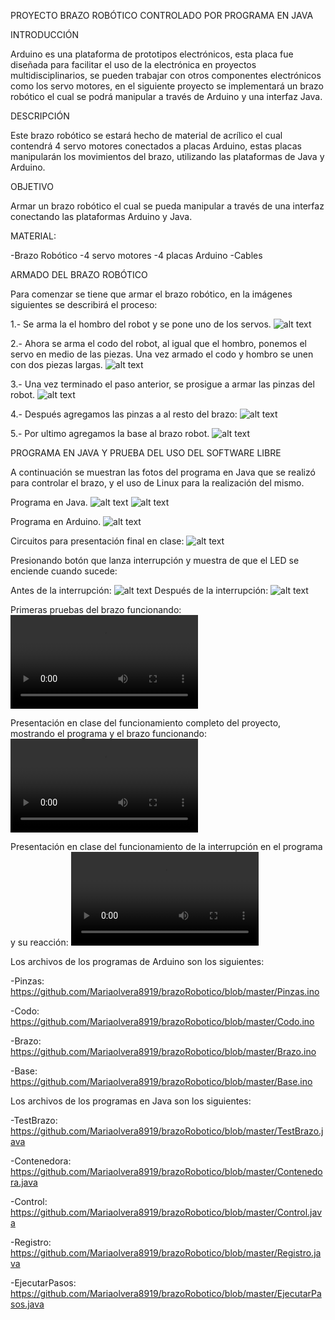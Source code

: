 PROYECTO BRAZO ROBÓTICO CONTROLADO POR PROGRAMA EN JAVA

INTRODUCCIÓN

Arduino es una plataforma de prototipos electrónicos, esta placa fue diseñada para facilitar el uso de la electrónica en proyectos multidisciplinarios, se pueden trabajar con otros componentes electrónicos como los servo motores, en el siguiente proyecto se implementará un brazo robótico el cual se podrá manipular a través de Arduino y una interfaz Java.

DESCRIPCIÓN

Este brazo robótico se estará hecho de material de acrílico el cual contendrá 4 servo motores conectados a placas Arduino, estas placas manipularán los movimientos del brazo, utilizando las plataformas de Java y Arduino.

OBJETIVO

Armar un brazo robótico el cual se pueda manipular a través de una interfaz conectando las plataformas Arduino y Java.

MATERIAL:

-Brazo Robótico
-4 servo motores
-4 placas Arduino
-Cables

ARMADO DEL BRAZO ROBÓTICO

Para comenzar se tiene que armar el brazo robótico, en la imágenes siguientes se describirá el proceso:

1.- Se arma la el hombro del robot y se pone uno de los servos.
![alt text](https://github.com/Mariaolvera8919/brazoRobotico/blob/master/WhatsApp%20Image%202018-05-14%20at%204.52.01%20PM.jpeg)

2.- Ahora se arma el codo del robot, al igual que el hombro, ponemos el servo en medio de las piezas. Una vez armado el codo y hombro se unen con dos piezas largas.
![alt text](https://github.com/Mariaolvera8919/brazoRobotico/blob/master/WhatsApp%20Image%202018-05-14%20at%204.52.02%20PM.jpeg)

3.- Una vez terminado  el paso anterior, se prosigue a armar las pinzas del robot.
![alt text](https://github.com/Mariaolvera8919/brazoRobotico/blob/master/WhatsApp%20Image%202018-05-14%20at%204.51.58%20PM.jpeg)

4.- Después agregamos las pinzas a al resto del brazo:
![alt text](https://github.com/Mariaolvera8919/brazoRobotico/blob/master/WhatsApp%20Image%202018-05-14%20at%204.51.55%20PM.jpeg)

5.- Por ultimo agregamos la base al  brazo robot.
![alt text](https://github.com/Mariaolvera8919/brazoRobotico/blob/master/WhatsApp%20Image%202018-05-16%20at%207.38.58%20PM.jpeg)

PROGRAMA EN JAVA Y PRUEBA DEL USO DEL SOFTWARE LIBRE

A continuación se muestran las fotos del programa en Java que se realizó para controlar el brazo, y el uso de Linux para la realización del mismo.

Programa en Java.
![alt text](https://github.com/Mariaolvera8919/brazoRobotico/blob/master/3.png)
![alt text](https://github.com/Mariaolvera8919/brazoRobotico/blob/master/2.png)

Programa en Arduino.
![alt text](https://github.com/Mariaolvera8919/brazoRobotico/blob/master/4.png)

Circuitos para presentación final en clase:
![alt text](https://github.com/Mariaolvera8919/brazoRobotico/blob/master/WhatsApp%20Image%202018-05-18%20at%205.01.43%20PM.jpeg)

Presionando botón que lanza interrupción y muestra de que el LED se enciende cuando sucede:

Antes de la interrupción:
![alt text](https://github.com/Mariaolvera8919/brazoRobotico/blob/master/WhatsApp%20Image%202018-05-18%20at%205.01.45%20PM.jpeg)
Después de la interrupción:
![alt text](https://github.com/Mariaolvera8919/brazoRobotico/blob/master/WhatsApp%20Image%202018-05-18%20at%205.01.44%20PM.jpeg)

Primeras pruebas del brazo funcionando:
![alt text](https://github.com/Mariaolvera8919/brazoRobotico/blob/master/WhatsApp%20Video%202018-05-16%20at%209.03.34%20PM.mp4)

Presentación en clase del funcionamiento completo del proyecto, mostrando el programa y el brazo funcionando:
![alt text](https://github.com/Mariaolvera8919/brazoRobotico/blob/master/WhatsApp%20Video%202018-05-18%20at%205.01.43%20PM.mp4)

Presentación en clase del funcionamiento de la interrupción en el programa y su reacción:
![alt text](https://github.com/Mariaolvera8919/brazoRobotico/blob/master/WhatsApp%20Video%202018-05-18%20at%205.01.44%20PM.mp4)


Los archivos de los programas de Arduino son los siguientes:

-Pinzas: https://github.com/Mariaolvera8919/brazoRobotico/blob/master/Pinzas.ino

-Codo: https://github.com/Mariaolvera8919/brazoRobotico/blob/master/Codo.ino

-Brazo: https://github.com/Mariaolvera8919/brazoRobotico/blob/master/Brazo.ino

-Base: https://github.com/Mariaolvera8919/brazoRobotico/blob/master/Base.ino

Los archivos de los programas en Java son los siguientes:

-TestBrazo: https://github.com/Mariaolvera8919/brazoRobotico/blob/master/TestBrazo.java

-Contenedora: https://github.com/Mariaolvera8919/brazoRobotico/blob/master/Contenedora.java

-Control: https://github.com/Mariaolvera8919/brazoRobotico/blob/master/Control.java

-Registro: https://github.com/Mariaolvera8919/brazoRobotico/blob/master/Registro.java

-EjecutarPasos: https://github.com/Mariaolvera8919/brazoRobotico/blob/master/EjecutarPasos.java
